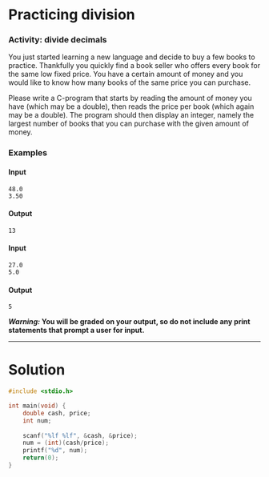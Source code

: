 # Practicing division
### Activity: divide decimals
You just started learning a new language and decide to buy a few books to practice. Thankfully you quickly find a book seller who offers every book for the same low fixed price. You have a certain amount of money and you would like to know how many books of the same price you can purchase.

Please write a C-program that starts by reading the amount of money you have (which may be a double), then reads the price per book (which again may be a double). The program should then display an integer, namely the largest number of books that you can purchase with the given amount of money.

### Examples
#### Input
```
48.0
3.50
```
#### Output
```
13
```
#### Input
```
27.0
5.0
```
#### Output
```
5
```
**_Warning:_ You will be graded on your output, so do not include any print statements that prompt a user for input.**

___

# Solution
```C
#include <stdio.h>

int main(void) {
    double cash, price;
    int num;
    
    scanf("%lf %lf", &cash, &price);
    num = (int)(cash/price);
    printf("%d", num);
    return(0);
}
```
